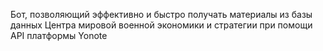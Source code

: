 Бот, позволяющий эффективно и быстро получать материалы из базы данных Центра мировой военной экономики и стратегии при помощи API платформы Yonote
